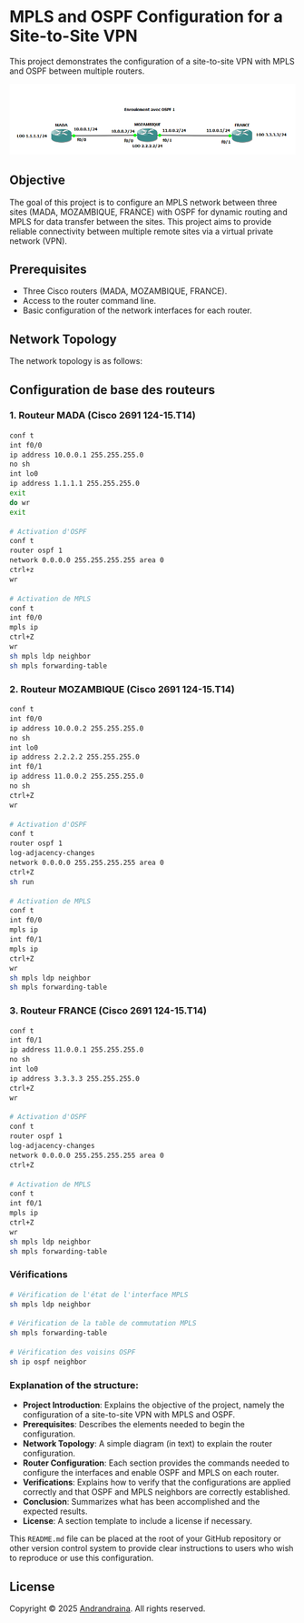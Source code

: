 # MPLS and OSPF Configuration for a Site-to-Site VPN

This project demonstrates the configuration of a site-to-site VPN with MPLS and OSPF between multiple routers.

![Architecture du réseau](./capt/arch.png)

## Objective

The goal of this project is to configure an MPLS network between three sites (MADA, MOZAMBIQUE, FRANCE) with OSPF for dynamic routing and MPLS for data transfer between the sites. This project aims to provide reliable connectivity between multiple remote sites via a virtual private network (VPN).

## Prerequisites

- Three Cisco routers (MADA, MOZAMBIQUE, FRANCE).
- Access to the router command line.
- Basic configuration of the network interfaces for each router.

## Network Topology

The network topology is as follows:

## Configuration de base des routeurs

### 1. Routeur MADA (Cisco 2691 124-15.T14)

```bash
conf t
int f0/0
ip address 10.0.0.1 255.255.255.0
no sh
int lo0
ip address 1.1.1.1 255.255.255.0
exit
do wr
exit

# Activation d'OSPF
conf t
router ospf 1
network 0.0.0.0 255.255.255.255 area 0
ctrl+z
wr

# Activation de MPLS
conf t
int f0/0
mpls ip
ctrl+Z
wr
sh mpls ldp neighbor
sh mpls forwarding-table
```

### 2. Routeur MOZAMBIQUE (Cisco 2691 124-15.T14)

```bash
conf t
int f0/0
ip address 10.0.0.2 255.255.255.0
no sh
int lo0
ip address 2.2.2.2 255.255.255.0
int f0/1
ip address 11.0.0.2 255.255.255.0
no sh
ctrl+Z
wr

# Activation d'OSPF
conf t
router ospf 1
log-adjacency-changes
network 0.0.0.0 255.255.255.255 area 0
ctrl+Z
sh run

# Activation de MPLS
conf t
int f0/0
mpls ip
int f0/1
mpls ip
ctrl+Z
wr
sh mpls ldp neighbor
sh mpls forwarding-table

```

### 3. Routeur FRANCE (Cisco 2691 124-15.T14)

```bash
conf t
int f0/1
ip address 11.0.0.1 255.255.255.0
no sh
int lo0
ip address 3.3.3.3 255.255.255.0
ctrl+Z
wr

# Activation d'OSPF
conf t
router ospf 1
log-adjacency-changes
network 0.0.0.0 255.255.255.255 area 0
ctrl+Z

# Activation de MPLS
conf t
int f0/1
mpls ip
ctrl+Z
wr
sh mpls ldp neighbor
sh mpls forwarding-table

```

### Vérifications
```bash
# Vérification de l'état de l'interface MPLS
sh mpls ldp neighbor

# Vérification de la table de commutation MPLS
sh mpls forwarding-table

# Vérification des voisins OSPF
sh ip ospf neighbor
```

### Explanation of the structure:
- **Project Introduction**: Explains the objective of the project, namely the configuration of a site-to-site VPN with MPLS and OSPF.
- **Prerequisites**: Describes the elements needed to begin the configuration.
- **Network Topology**: A simple diagram (in text) to explain the router configuration.
- **Router Configuration**: Each section provides the commands needed to configure the interfaces and enable OSPF and MPLS on each router.
- **Verifications**: Explains how to verify that the configurations are applied correctly and that OSPF and MPLS neighbors are correctly established.
- **Conclusion**: Summarizes what has been accomplished and the expected results.
- **License**: A section template to include a license if necessary.

This `README.md` file can be placed at the root of your GitHub repository or other version control system to provide clear instructions to users who wish to reproduce or use this configuration.

## License

Copyright © 2025 [Andrandraina](facebook.com/andrandraina.randrianaivo.10). All rights reserved.
